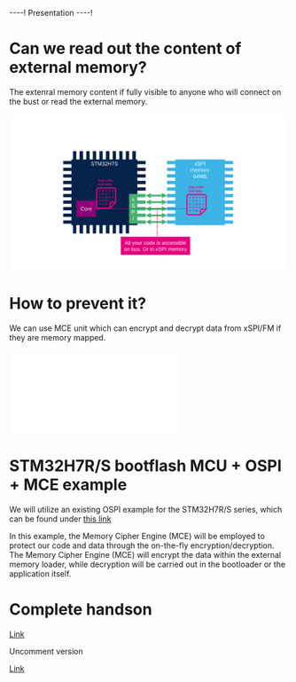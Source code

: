 ----!
Presentation
----!

# Can we read out the content of external memory?

The extenral memory content if fully visible to anyone who will connect on the bust or read the external memory. 

![](./img/Slide49.svg)

# How to prevent it?

We can use MCE unit which can encrypt and decrypt data from xSPI/FM if they are memory mapped. 

![](./img/mce.json)

# STM32H7R/S bootflash MCU + OSPI + MCE example

We will utilize an existing OSPI example for the STM32H7R/S series, which can be found under
[this link](https://github.com/ST-TOMAS-Examples-ExtMem)


In this example, the Memory Cipher Engine (MCE) will be employed to protect our code and data through the on-the-fly encryption/decryption. 
The Memory Cipher Engine (MCE) will encrypt the data within the external memory loader, while decryption will be carried out in the bootloader or the application itself.

# Complete handson

[Link](https://github.com/ST-TOMAS-Examples-ExtMem/stm32h7rs_ospi_mce)

Uncomment version

[Link](https://github.com/ST-TOMAS-Examples-ExtMem/stm32h7rs_ospi_mce/releases)